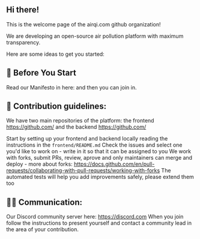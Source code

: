 ## Hi there!
This is the welcome page of the airqi.com github organization!

We are developing an open-source air pollution platform with maximum transparency.

Here are some ideas to get you started:

## 👋 Before You Start

Read our Manifesto in here: 
and then you can join in.

## 🌈 Contribution guidelines:

We have two main repositories of the platform: the frontend https://github.com/ and the backend https://github.com/

Start by setting up your frontend and backend locally reading the instructions in the `frontend/README.md`
Check the issues and select one you'd like to work on - write in it so that it can be assigned to you
We work with forks, submit PRs, review, aprove and only maintainers can merge and deploy - more about forks: https://docs.github.com/en/pull-requests/collaborating-with-pull-requests/working-with-forks
The automated tests will help you add improvements safely, please extend them too

## 👩‍💻 Communication:

Our Discord community server here: https://discord.com
When you join follow the instructions to present yourself and contact a community lead in the area of your contribution.

